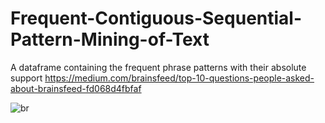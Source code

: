 # Frequent-Contiguous-Sequential-Pattern-Mining-of-Text
A dataframe containing the frequent phrase patterns with their absolute support
https://medium.com/brainsfeed/top-10-questions-people-asked-about-brainsfeed-fd068d4fbfaf

![br](https://user-images.githubusercontent.com/5808185/32462804-b3d3cd52-c360-11e7-8a1d-9fa7b671b6ee.png)
